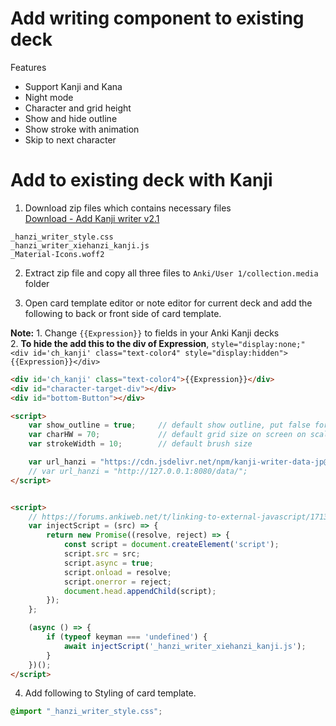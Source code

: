 # Add writing component to existing deck

Features
- Support Kanji and Kana
- Night mode
- Character and grid height
- Show and hide outline
- Show stroke with animation
- Skip to next character

# Add to existing deck with Kanji

1. Download zip files which contains necessary files<br>
[Download - Add Kanji writer v2.1](https://raw.githubusercontent.com/krmanik/Write-Kanji/master/Add%20to%20Existing%20Deck%20(Kanji)/Add.Kanji.writer.to.existing.deck.version.2.1.zip)

```
_hanzi_writer_style.css
_hanzi_writer_xiehanzi_kanji.js
_Material-Icons.woff2
```

2. Extract zip file and copy all three files to `Anki/User 1/collection.media` folder

3. Open card template editor or note editor for current deck and add the following to back or front side of card template.

**Note:** 1. Change `{{Expression}}` to fields in your Anki Kanji decks<br>
      2. **To hide the add this to the div of Expression**, `style="display:none;"`<br>
      `<div id='ch_kanji' class="text-color4" style="display:hidden">{{Expression}}</div>`

```html
<div id='ch_kanji' class="text-color4">{{Expression}}</div>
<div id="character-target-div"></div>
<div id="bottom-Button"></div>

<script>
    var show_outline = true;     // default show outline, put false for hiding
    var charHW = 70;             // default grid size on screen on scale of 0-100
    var strokeWidth = 10;        // default brush size

    var url_hanzi = "https://cdn.jsdelivr.net/npm/kanji-writer-data-jp@latest/";
    // var url_hanzi = "http://127.0.0.1:8080/data/";
</script>


<script>
    // https://forums.ankiweb.net/t/linking-to-external-javascript/1713/4
    var injectScript = (src) => {
        return new Promise((resolve, reject) => {
            const script = document.createElement('script');
            script.src = src;
            script.async = true;
            script.onload = resolve;
            script.onerror = reject;
            document.head.appendChild(script);
        });
    };

    (async () => {
        if (typeof keyman === 'undefined') {
            await injectScript('_hanzi_writer_xiehanzi_kanji.js');
        }
    })();
</script>
```

4. Add following to Styling of card template.
```css
@import "_hanzi_writer_style.css";
```

